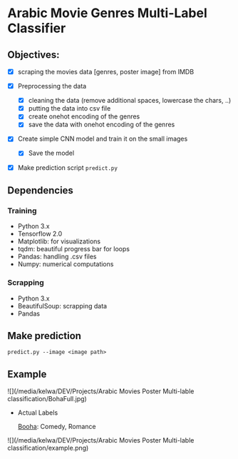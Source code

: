 # Arabic Movie Genres Multi-Label Classifier

## Objectives:

- [x] scraping the movies data [genres, poster image] from IMDB
- [x] Preprocessing the data
  - [x] cleaning the data (remove additional spaces, lowercase the chars, ..)
  - [x] putting the data into csv file 
  - [x] create onehot encoding of the genres
  - [x] save the data with onehot encoding of the genres 
- [x] Create simple CNN model and train it on the small images
  - [x] Save the model 
- [x] Make prediction script `predict.py` 



## Dependencies 

### Training

- Python 3.x
- Tensorflow 2.0
- Matplotlib: for visualizations
- tqdm: beautiful progress bar for loops
- Pandas: handling .csv files
- Numpy: numerical computations

### Scrapping 

- Python 3.x
- BeautifulSoup: scrapping data
- Pandas



## Make prediction

`predict.py --image <image path>`

## Example 

![](/media/kelwa/DEV/Projects/Arabic Movies Poster Multi-lable classification/BohaFull.jpg)

- Actual Labels

  [Booha](https://www.imdb.com/title/tt0478404/): Comedy, Romance

 

![](/media/kelwa/DEV/Projects/Arabic Movies Poster Multi-lable classification/example.png)

